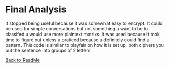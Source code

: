 # Final Analysis

It stopped being useful because it was somewhat easy to encrypt. It could be used for simple conversations but not something u want to be to classifed u would use more plaintext matrixs. 
It was used because it took time to figure out unless u praticed because u definitely could find a pattern.
This code is similar to playfair on how it is set up, both ciphers you put the sentence into groups of 2 letters.

[Back to ReadMe](https://github.com/EPHS-CyberSecurity-2020-Hour1/CipherProject/blob/main/README.md)
